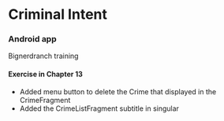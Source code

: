 # Criminal Intent
### Android app
Bignerdranch training

#### Exercise in Chapter 13
- Added menu button to delete the Crime that displayed in the CrimeFragment
- Added the CrimeListFragment subtitle in singular
